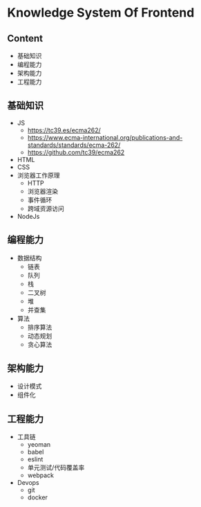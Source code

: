 # Knowledge System Of Frontend

## Content

- 基础知识
- 编程能力
- 架构能力
- 工程能力

## 基础知识

- JS
  - https://tc39.es/ecma262/
  - https://www.ecma-international.org/publications-and-standards/standards/ecma-262/
  - https://github.com/tc39/ecma262
- HTML
- CSS
- 浏览器工作原理
  - HTTP
  - 浏览器渲染
  - 事件循环
  - 跨域资源访问
- NodeJs

## 编程能力

- 数据结构
  - 链表
  - 队列
  - 栈
  - 二叉树
  - 堆
  - 并查集
- 算法
  - 排序算法
  - 动态规划
  - 贪心算法

## 架构能力

- 设计模式
- 组件化

## 工程能力

- 工具链
  - yeoman
  - babel
  - eslint
  - 单元测试/代码覆盖率
  - webpack
- Devops
  - git
  - docker

